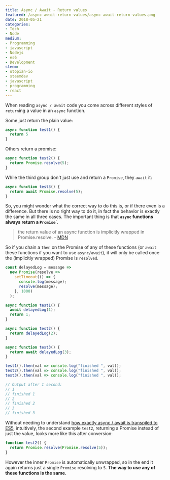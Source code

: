 ```yaml
---
title: Async / Await - Return values
featured: /async-await-return-values/async-await-return-values.png
date: 2018-05-21
categories:
- Tech
- Node
medium:
- Programming
- javascript
- Nodejs
- es6
- Development
steem:
- utopian-io
- steemdev
- javascript
- programming
- react
---
```


When reading `async / await` code you come across different styles of `return`ing a value in an `async` function.

Some just return the plain value:

```js
async function test1() {
  return 5
}
```

Others return a promise:

```js
async function test2() {
  return Promise.resolve(5);
}
```

While the third group don't just use and return a `Promise`, they `await` it:

```js
async function test3() {
  return await Promise.resolve(5);
}
```

So, you might wonder what the correct way to do this is, or if there even is a difference.
But there is no right way to do it, in fact the behavior is exactly the same in all three cases. The important thing is that **`async` functions always return a `Promise`**`.

> the return value of an async function is implicitly wrapped in Promise.resolve. - [MDN](https://developer.mozilla.org/en-US/docs/Web/JavaScript/Reference/Statements/async_function)

So if you chain a `then` on the Promise of any of these functions (or `await` these functions if you want to use `async/await`), it will only be called once the (implicitly wrapped) Promise is `resolved`.

```js
const delayedLog = message =>
  new Promise(resolve =>
    setTimeout(() => {
      console.log(message);
      resolve(message);
    }, 1000)
  );

async function test1() {
  await delayedLog(1);
  return 1;
}

async function test2() {
  return delayedLog(2);
}

async function test3() {
  return await delayedLog(3);
}

test1().then(val => console.log("finished ", val));
test2().then(val => console.log("finished ", val));
test3().then(val => console.log("finished ", val));

// Output after 1 second:
// 1
// finished 1 
// 2
// finished 2 
// 3
// finished 3 
```

Without needing to understand [how exactly async / await is transpiled to ES5](/how-is-async-await-transpiled-to-es5), intuitively, the second example `test2`, returning a Promise instead of just the value, looks more like this after conversion:

```js
function test2() {
  return Promise.resolve(Promise.resolve(5));
}
```

However the inner `Promise` is automatically unwrapped, so in the end it again returns just a single `Promise` resolving to `5`.
**The way to use any of these functions is the same.**
